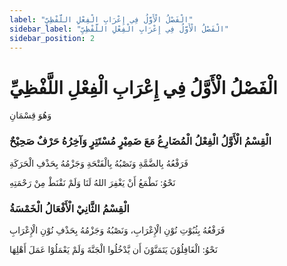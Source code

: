 ```yaml
---
label: "الْفَصْلُ الْأَوَّلُ فِي إِعْرَابِ الْفِعْلِ اللَّفْظِيِّ"
sidebar_label: "الْفَصْلُ الْأَوَّلُ فِي إِعْرَابِ الْفِعْلِ اللَّفْظِيِّ"
sidebar_position: 2
---
```


# الْفَصْلُ الْأَوَّلُ فِي إِعْرَابِ الْفِعْلِ اللَّفْظِيِّ

وَهُوَ قِسْمَانِ

### الْقِسْمُ الْأَوَّلُ الْفِعْلُ الْمُضَارِعُ مَعَ ضَمِيْرٍ مُسْتَتِرٍ وَآخِرُهُ حَرْفٌ صَحِيْحٌ

فَرَفْعُهُ بِالضَّمَّةِ وَنَصْبُهُ بِالْفَتْحَةِ وَجَزْمُهُ بِحَذْفِ الْحَرَكَةِ

نَحْوُ: نَطْمَعُ أَنْ يَغْفِرَ اللهُ لَنَا وَلَمْ نَقْنَطْ مِنْ رَحْمَتِهِ

### الْقِسْمُ الثَّانِيْ الْأَفْعَالُ الْخَمْسَةُ

 فَرَفْعُهُ بِثُبُوْتِ نُوْنِ الْإِعْرَابِ، وَنَصْبُهُ وَجَزْمُهُ بِحَذْفِ نُوْنِ الْإِعْرَابِ

 نَحْوُ: الْغَافِلُوْنَ يَتَمَنَّوْنَ أَن يَّدْخُلُوا الْجَنَّةَ وَلَمْ يَعْمَلُوْا عَمَلَ أَهْلِهَا

